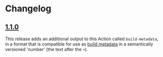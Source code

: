 # Changelog

## [1.1.0](https://github.com/ably/github-event-context-action/releases/tag/v1.1.0)

This release adds an additional output to this Action called `build-metadata`, in a format that is compatible for use as [build metadata](https://semver.org/#spec-item-10) in a semantically versioned 'number' (the text after the `+`).
